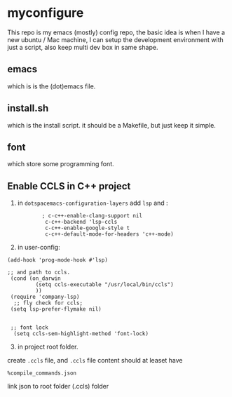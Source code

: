 myconfigure
===========

This repo is my emacs (mostly) config repo, 
the basic idea is when I have a new ubuntu / Mac machine, 
I can setup the development environment with just a script,
also keep multi dev box in same shape.

## emacs

which is is the (dot)emacs file.

## install.sh

which is the install script. it should be a Makefile, but just keep it simple.

## font 
which store some programming font.


## Enable CCLS in C++ project

1. in `dotspacemacs-configuration-layers` add `lsp` and :

```     (c-c++ :variables
           ; c-c++-enable-clang-support nil
            c-c++-backend 'lsp-ccls
            c-c++-enable-google-style t
            c-c++-default-mode-for-headers 'c++-mode)

```

2. in user-config: 
```  
(add-hook 'prog-mode-hook #'lsp)

;; and path to ccls.
 (cond (on_darwin
         (setq ccls-executable "/usr/local/bin/ccls")
         ))
 (require 'company-lsp)
  ;; fly check for ccls;
 (setq lsp-prefer-flymake nil)
 
 
 ;; font lock 
  (setq ccls-sem-highlight-method 'font-lock)

```

3. in project root folder.

create `.ccls` file, and `.ccls` file content should at leaset have 
```
%compile_commands.json
```

link json to root folder (.ccls) folder




